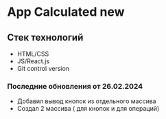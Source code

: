 # App Calculated new

## Стек технологий
- HTML/CSS
- JS/React.js
- Git control version

### Последние обновления от 26.02.2024
- Добавил вывод кнопок из отдельного массива
- Создал 2 массива ( для кнопок и для операций)

